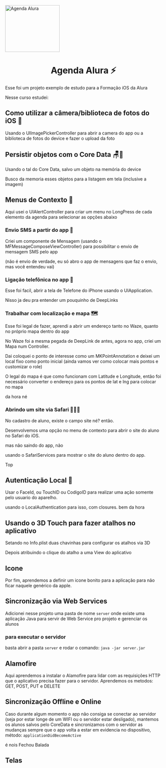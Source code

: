 <img src="imagens/logo.png" align="center" height="150" width="175" alt="Agenda Alura" />
<h1 align="center"> Agenda Alura ⚡️ </h1>

<p>Esse foi um projeto exemplo de estudo para a Formação iOS da Alura</p>

<p>Nesse curso estudei:</p>

## Como utilizar a câmera/biblioteca de fotos do iOS 📸

Usando o UIImagePickerController para abrir a camera do app ou a biblioteca de fotos do device e fazer o upload da foto

## Persistir objetos com o Core Data 🪑🎲

Usando o tal do Core Data, salvo um objeto na memória do device

Busco da memoria esses objetos para a listagem em tela (inclusive a imagem)


## Menus de Contexto 🤖

Aqui usei o UIAlertController para criar um menu no LongPress de cada elemento da agenda para selecionar as opções abaixo

### Envio SMS a partir do app 📨

Criei um componente de Mensagem (usando o MFMessageComposeViewController) para possibilitar o envio de mensagem SMS pelo app

(não é envio de verdade, eu só abro o app de mensagens que faz o envio, mas você entendeu vai)

### Ligação telefônica no app 📲

Esse foi facil, abrir a tela de Telefone do iPhone usando o UIApplication.

Nisso ja deu pra entender um pouquinho de DeepLinks 

### Trabalhar com localização e mapa 🗺

Esse foi legal de fazer, aprendi a abrir um endereço tanto no Waze, quanto no próprio mapa dentro do app

No Waze foi a mesma pegada de DeepLink de antes, agora no app, criei um Mapa num Controller.

Dai coloquei o ponto de interesse como um MKPointAnnotation e deixei um local fixo como ponto inicial (ainda vamos ver como colocar mais pontos e customizar o role)

O legal do mapa é que como funcionam com Latitude e Longitude, então foi necessário converter o endereço para os pontos de lat e lng para colocar no mapa

da hora né

### Abrindo um site via Safari 🧑🏻‍💻

No cadastro de aluno, existe o campo site né? então.

Desenvolvemos uma opção no menu de contexto para abrir o site do aluno no Safari do iOS.

mas não saindo do app, não

usando o SafariServices para mostrar o site do aluno dentro do app.

Top

## Autenticação Local 🚨

Usar o FaceId, ou TouchID ou CodigoID para realizar uma ação somente pelo usuario do aparelho.

usando o LocalAuthentication para isso, com closures. bem da hora


## Usando o 3D Touch para fazer atalhos no aplicativo

Setando no Info.plist duas chavinhas para configurar os atalhos via 3D

Depois atribuindo o clique do atalho a uma View do aplicativo


## Icone

Por fim, aprendemos a definir um icone bonito para a aplicação para não ficar naquele genérico da apple.


## Sincronização via Web Services

Adicionei nesse projeto uma pasta de nome `server` onde existe uma aplicação Java para servir de Web Service pro projeto e gerenciar os alunos

### para executar o servidor

basta abrir a pasta `server` e rodar o comando: `java -jar server.jar`

## Alamofire

Aqui aprendemos a instalar o Alamofire para lidar com as requisições HTTP que o aplicativo precisa fazer para o servidor.
Aprendemos os metodos: GET, POST, PUT e DELETE

## Sincronização Offline e Online

Caso durante algum momento o app não consiga se conectar ao servidor (seja por estar longe de um WIFI ou o servidor estar desligado), mantemos os alunos salvos pelo CoreData e sincronizamos com o servidor as mudanças sempre que o app volta a estar em evidencia no dispositivo, método: `applicationDidBecomeActive`

é nois
Fechou Balada

## Telas
